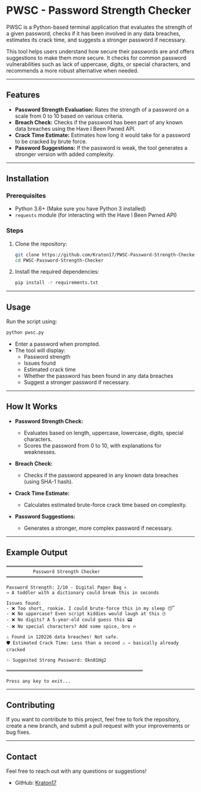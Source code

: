 # PWSC - Password Strength Checker

PWSC is a Python-based terminal application that evaluates the strength of a given password, checks if it has been involved in any data breaches, estimates its crack time, and suggests a stronger password if necessary.

This tool helps users understand how secure their passwords are and offers suggestions to make them more secure. It checks for common password vulnerabilities such as lack of uppercase, digits, or special characters, and recommends a more robust alternative when needed.

---

## Features

- **Password Strength Evaluation:** Rates the strength of a password on a scale from 0 to 10 based on various criteria.
- **Breach Check:** Checks if the password has been part of any known data breaches using the Have I Been Pwned API.
- **Crack Time Estimate:** Estimates how long it would take for a password to be cracked by brute force.
- **Password Suggestions:** If the password is weak, the tool generates a stronger version with added complexity.

---

## Installation

### Prerequisites

- Python 3.6+ (Make sure you have Python 3 installed)
- `requests` module (for interacting with the Have I Been Pwned API)

### Steps

1. Clone the repository:

    ```bash
    git clone https://github.com/Kraton17/PWSC-Password-Strength-Checker.git
    cd PWSC-Password-Strength-Checker
    ```

2. Install the required dependencies:

    ```bash
    pip install -r requirements.txt
    ```

---

## Usage

Run the script using:

```bash
python pwsc.py
```

- Enter a password when prompted.
- The tool will display:
  - Password strength
  - Issues found
  - Estimated crack time
  - Whether the password has been found in any data breaches
  - Suggest a stronger password if necessary.

---

## How It Works

- **Password Strength Check:**
  - Evaluates based on length, uppercase, lowercase, digits, special characters.
  - Scores the password from 0 to 10, with explanations for weaknesses.

- **Breach Check:**
  - Checks if the password appeared in any known data breaches (using SHA-1 hash).

- **Crack Time Estimate:**
  - Calculates estimated brute-force crack time based on complexity.

- **Password Suggestions:**
  - Generates a stronger, more complex password if necessary.

---

## Example Output

```
═══════════════════════════════════════════════════
          Password Strength Checker 
═══════════════════════════════════════════════════

Password Strength: 2/10 - Digital Paper Bag 💀
→ A toddler with a dictionary could break this in seconds

Issues found:
- ❌ Too short, rookie. I could brute-force this in my sleep 😴
- ❌ No uppercase? Even script kiddies would laugh at this 🙄
- ❌ No digits? A 5-year-old could guess this 📟
- ❌ No special characters? Add some spice, bro 🔥

⚠ Found in 120226 data breaches! Not safe.
🛡 Estimated Crack Time: Less than a second ⚠ – basically already cracked

✨ Suggested Strong Password: Okn81Hg2

═══════════════════════════════════════════════════

Press any key to exit...
```

---

## Contributing

If you want to contribute to this project, feel free to fork the repository, create a new branch, and submit a pull request with your improvements or bug fixes.

---

## Contact

Feel free to reach out with any questions or suggestions!

- GitHub: [Kraton17](https://github.com/Kraton17)
